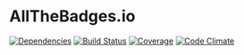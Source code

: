 # AllTheBadges.io
[![Dependencies](http://allthebadges.io/jwaldrip/all_the_badges/gemnasium.png)](http://allthebadges.io/jwaldrip/all_the_badges/gemnasium)
[![Build Status](http://allthebadges.io/jwaldrip/all_the_badges/travis.png)](http://allthebadges.io/jwaldrip/all_the_badges/travis)
[![Coverage](http://allthebadges.io/jwaldrip/all_the_badges/coveralls.png)](http://allthebadges.io/jwaldrip/all_the_badges/coveralls)
[![Code Climate](http://allthebadges.io/jwaldrip/all_the_badges/code_climate.png)](http://allthebadges.io/jwaldrip/all_the_badges/code_climate)
